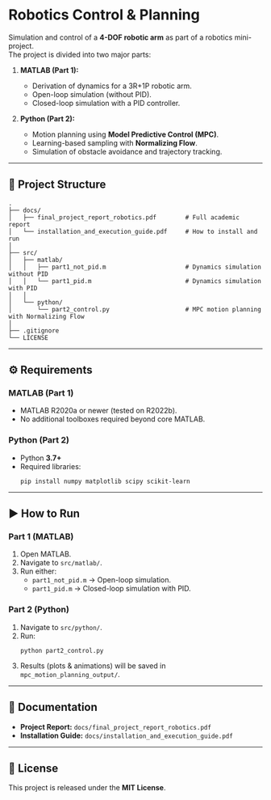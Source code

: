 # Robotics Control & Planning

Simulation and control of a **4-DOF robotic arm** as part of a robotics mini-project.  
The project is divided into two major parts:

1. **MATLAB (Part 1):**
   - Derivation of dynamics for a 3R+1P robotic arm.
   - Open-loop simulation (without PID).
   - Closed-loop simulation with a PID controller.

2. **Python (Part 2):**
   - Motion planning using **Model Predictive Control (MPC)**.
   - Learning-based sampling with **Normalizing Flow**.
   - Simulation of obstacle avoidance and trajectory tracking.

---

## 📂 Project Structure

```
.
├── docs/
│   ├── final_project_report_robotics.pdf        # Full academic report
│   └── installation_and_execution_guide.pdf     # How to install and run
│
├── src/
│   ├── matlab/
│   │   ├── part1_not_pid.m                      # Dynamics simulation without PID
│   │   └── part1_pid.m                          # Dynamics simulation with PID
│   │
│   └── python/
│       └── part2_control.py                     # MPC motion planning with Normalizing Flow
│
├── .gitignore
└── LICENSE
```

---

## ⚙️ Requirements

### MATLAB (Part 1)
- MATLAB R2020a or newer (tested on R2022b).  
- No additional toolboxes required beyond core MATLAB.  

### Python (Part 2)
- Python **3.7+**  
- Required libraries:  
  ```
  pip install numpy matplotlib scipy scikit-learn
  ```

---

## ▶️ How to Run

### Part 1 (MATLAB)
1. Open MATLAB.  
2. Navigate to `src/matlab/`.  
3. Run either:  
   - `part1_not_pid.m` → Open-loop simulation.  
   - `part1_pid.m` → Closed-loop simulation with PID.  

### Part 2 (Python)
1. Navigate to `src/python/`.  
2. Run:  
   ```
   python part2_control.py
   ```
3. Results (plots & animations) will be saved in `mpc_motion_planning_output/`.  

---

## 📑 Documentation
- **Project Report:** `docs/final_project_report_robotics.pdf`  
- **Installation Guide:** `docs/installation_and_execution_guide.pdf`  

---

## 📜 License
This project is released under the **MIT License**.
